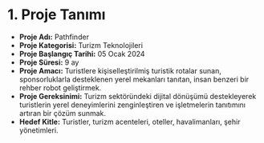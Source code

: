 # 1. Proje Tanımı
- **Proje Adı:** Pathfinder
- **Proje Kategorisi:** Turizm Teknolojileri
- **Proje Başlangıç Tarihi:** 05 Ocak 2024
- **Proje Süresi:** 9 ay
- **Proje Amacı:** Turistlere kişiselleştirilmiş turistik rotalar sunan, sponsorluklarla desteklenen yerel mekanları tanıtan, insan benzeri bir rehber robot geliştirmek.
- **Proje Gereksinimi:** Turizm sektöründeki dijital dönüşümü destekleyerek turistlerin yerel deneyimlerini zenginleştiren ve işletmelerin tanıtımını artıran bir çözüm sunmak.
- **Hedef Kitle:** Turistler, turizm acenteleri, oteller, havalimanları, şehir yönetimleri.